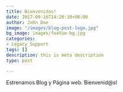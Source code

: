 ```yaml
---
title: Bienvenidas!
date: 2017-09-16T14:20:10+00:00
author: John Doe
image: "/images/blog-post-logo.jpg"
bg_image: images/featue-bg.jpg
categories:
- Legacy Support
tags: []
description: this is meta description
type: post

---
```

Estrenamos Blog y Página web. Bienvenid@s!